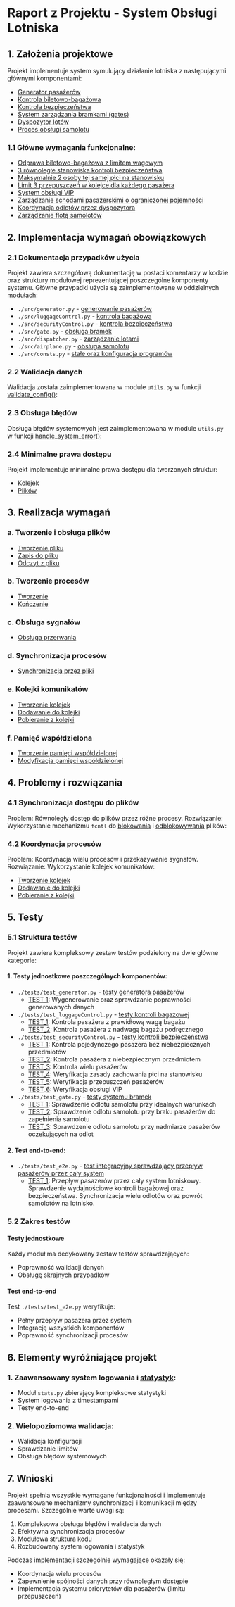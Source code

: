 # Raport z Projektu - System Obsługi Lotniska

## 1. Założenia projektowe

Projekt implementuje system symulujący działanie lotniska z następującymi głównymi komponentami:

- [Generator pasażerów](https://github.com/Sniezka1927/airport-threads/blob/master/src/generator.py#L52-L65)
- [Kontrola biletowo-bagażowa](https://github.com/Sniezka1927/airport-threads/blob/master/src/luggageControl.py#L39-L54)
- [Kontrola bezpieczeństwa](https://github.com/Sniezka1927/airport-threads/blob/master/src/securityControl.py#L194-L221)
- [System zarządzania bramkami (gates)](https://github.com/Sniezka1927/airport-threads/blob/master/src/gate.py#L28-L78)
- [Dyspozytor lotów](https://github.com/Sniezka1927/airport-threads/blob/master/src/dispatcher.py#L38-L77)
- [Proces obsługi samolotu](https://github.com/Sniezka1927/airport-threads/blob/master/src/airplane.py#L7-L55)

### 1.1 Główne wymagania funkcjonalne:

- [Odprawa biletowo-bagażowa z limitem wagowym](https://github.com/Sniezka1927/airport-threads/blob/master/src/luggageControl.py#L31-L37)
- [3 równoległe stanowiska kontroli bezpieczeństwa](https://github.com/Sniezka1927/airport-threads/blob/master/src/securityControl.py#L58-L62)
- [Maksymalnie 2 osoby tej samej płci na stanowisku](https://github.com/Sniezka1927/airport-threads/blob/master/src/securityControl.py#L135)
- [Limit 3 przepuszczeń w kolejce dla każdego pasażera](https://github.com/Sniezka1927/airport-threads/blob/master/src/securityControl.py#L154-L158)
- [System obsługi VIP](https://github.com/Sniezka1927/airport-threads/blob/master/src/securityControl.py#L166-L176)
- [Zarządzanie schodami pasażerskimi o ograniczonej pojemności](https://github.com/Sniezka1927/airport-threads/blob/master/src/gate.py#L47-L78)
- [Koordynacja odlotów przez dyspozytora](https://github.com/Sniezka1927/airport-threads/blob/master/src/dispatcher.py#L63-L68)
- [Zarządzanie flotą samolotów](https://github.com/Sniezka1927/airport-threads/blob/master/src/dispatcher.py#L47-L70)

## 2. Implementacja wymagań obowiązkowych

### 2.1 Dokumentacja przypadków użycia

Projekt zawiera szczegółową dokumentację w postaci komentarzy w kodzie oraz struktury modułowej reprezentującej poszczególne komponenty systemu. Główne przypadki użycia są zaimplementowane w oddzielnych modułach:

- `./src/generator.py` - [generowanie pasażerów](https://github.com/Sniezka1927/airport-threads/blob/master/src/generator.py)
- `./src/luggageControl.py` - [kontrola bagażowa](https://github.com/Sniezka1927/airport-threads/blob/master/src/luggageControl.py)
- `./src/securityControl.py` - [kontrola bezpieczeństwa](https://github.com/Sniezka1927/airport-threads/blob/master/src/securityControl.py)
- `./src/gate.py` - [obsługa bramek](https://github.com/Sniezka1927/airport-threads/blob/master/src/gate.py)
- `./src/dispatcher.py` - [zarządzanie lotami](https://github.com/Sniezka1927/airport-threads/blob/master/src/dispatcher.py)
- `./src/airplane.py` - [obsługa samolotu](https://github.com/Sniezka1927/airport-threads/blob/master/src/airplane.py)
- `./src/consts.py` - [stałe oraz konfiguracja programów](https://github.com/Sniezka1927/airport-threads/blob/master/src/consts.py)

### 2.2 Walidacja danych

Walidacja została zaimplementowana w module `utils.py` w funkcji [validate_config()](https://github.com/Sniezka1927/airport-threads/blob/master/src/utils.py#L169-L186):

### 2.3 Obsługa błędów

Obsługa błędów systemowych jest zaimplementowana w module `utils.py` w funkcji [handle_system_error()](https://github.com/Sniezka1927/airport-threads/blob/master/src/utils.py#L15-L36):

### 2.4 Minimalne prawa dostępu

Projekt implementuje minimalne prawa dostępu dla tworzonych struktur:

- [Kolejek](https://github.com/Sniezka1927/airport-threads/blob/master/src/dispatcher.py#L27-L31)
- [Plików](https://github.com/Sniezka1927/airport-threads/blob/master/src/utils.py#L42-L46)

## 3. Realizacja wymagań

### a. Tworzenie i obsługa plików

- [Tworzenie pliku](https://github.com/Sniezka1927/airport-threads/blob/master/src/utils.py#L39-L54)
- [Zapis do pliku](https://github.com/Sniezka1927/airport-threads/blob/master/src/utils.py#L79-L96)
- [Odczyt z pliku](https://github.com/Sniezka1927/airport-threads/blob/master/src/utils.py#L56-L77)

### b. Tworzenie procesów

- [Tworzenie](https://github.com/Sniezka1927/airport-threads/blob/master/src/main.py#L17-L21)
- [Kończenie](https://github.com/Sniezka1927/airport-threads/blob/master/src/main.py#L36-L69)

### c. Obsługa sygnałów

- [Obsługa przerwania](https://github.com/Sniezka1927/airport-threads/blob/master/src/main.py#L36-L69)

### d. Synchronizacja procesów

- [Synchronizacja przez pliki](https://github.com/Sniezka1927/airport-threads/blob/master/src/utils.py#L59-L70)

### e. Kolejki komunikatów

- [Tworzenie kolejek](https://github.com/Sniezka1927/airport-threads/blob/master/src/dispatcher.py#L22-L24)
- [Dodawanie do kolejki](https://github.com/Sniezka1927/airport-threads/blob/master/src/dispatcher.py#L63)
- [Pobieranie z kolejki](https://github.com/Sniezka1927/airport-threads/blob/master/src/gate.py#L32)

### f. Pamięć współdzielona

- [Tworzenie pamięci współdzielonej](https://github.com/Sniezka1927/airport-threads/blob/master/src/dispatcher.py#L36)
- [Modyfikacja pamięci współdzielonej](https://github.com/Sniezka1927/airport-threads/blob/master/src/airplane.py#L49-L50)

## 4. Problemy i rozwiązania

### 4.1 Synchronizacja dostępu do plików

Problem: Równoległy dostęp do plików przez różne procesy.
Rozwiązanie: Wykorzystanie mechanizmu `fcntl` do [blokowania](https://github.com/Sniezka1927/airport-threads/blob/master/src/utils.py#L62) i [odblokowywania](https://github.com/Sniezka1927/airport-threads/blob/master/src/utils.py#L70) plików:

### 4.2 Koordynacja procesów

Problem: Koordynacja wielu procesów i przekazywanie sygnałów.
Rozwiązanie: Wykorzystanie kolejek komunikatów:

- [Tworzenie kolejek](https://github.com/Sniezka1927/airport-threads/blob/master/src/dispatcher.py#L22-L24)
- [Dodawanie do kolejki](https://github.com/Sniezka1927/airport-threads/blob/master/src/dispatcher.py#L63)
- [Pobieranie z kolejki](https://github.com/Sniezka1927/airport-threads/blob/master/src/gate.py#L32)

## 5. Testy

### 5.1 Struktura testów

Projekt zawiera kompleksowy zestaw testów podzielony na dwie główne kategorie:

#### 1. Testy jednostkowe poszczególnych komponentów:

- `./tests/test_generator.py` - [testy generatora pasażerów](https://github.com/Sniezka1927/airport-threads/blob/master/tests/test_generator.py)
  - [TEST_1](https://github.com/Sniezka1927/airport-threads/blob/master/tests/test_generator.py#L5-L20): Wygenerowanie oraz sprawdzanie poprawności generowanych danych
- `./tests/test_luggageControl.py` - [testy kontroli bagażowej](https://github.com/Sniezka1927/airport-threads/blob/master/tests/test_luggageControl.py)
  - [TEST_1](https://github.com/Sniezka1927/airport-threads/blob/master/tests/test_luggageControl.py#L10-L29): Kontrola pasażera z prawidłową wagą bagażu
  - [TEST_2](https://github.com/Sniezka1927/airport-threads/blob/master/tests/test_luggageControl.py#L32-L51): Kontrola pasażera z nadwagą bagażu podręcznego
- `./tests/test_securityControl.py` - [testy kontroli bezpieczeństwa](https://github.com/Sniezka1927/airport-threads/blob/master/tests/test_securityControl.py)
  - [TEST_1](https://github.com/Sniezka1927/airport-threads/blob/master/tests/test_securityControl.py#L24-L32): Kontrola pojedyńczego pasażera bez niebezpiecznych przedmiotów
  - [TEST_2](https://github.com/Sniezka1927/airport-threads/blob/master/tests/test_securityControl.py#L34-L42): Kontrola pasażera z niebezpiecznym przedmiotem
  - [TEST_3](https://github.com/Sniezka1927/airport-threads/blob/master/tests/test_securityControl.py#L44-L52): Kontrola wielu pasażerów
  - [TEST_4](https://github.com/Sniezka1927/airport-threads/blob/master/tests/test_securityControl.py#L54-L66): Weryfikacja zasady zachowania płci na stanowisku
  - [TEST_5](https://github.com/Sniezka1927/airport-threads/blob/master/tests/test_securityControl.py#L69-L89): Weryfikacja przepuszczeń pasażerów
  - [TEST_6](https://github.com/Sniezka1927/airport-threads/blob/master/tests/test_securityControl.py#L91-L110): Weryfikacja obsługi VIP
- `./tests/test_gate.py` - [testy systemu bramek](https://github.com/Sniezka1927/airport-threads/blob/master/tests/test_gate.py)
  - [TEST_1](https://github.com/Sniezka1927/airport-threads/blob/master/tests/test_gate.py#L19-L36): Sprawdzenie odlotu samolotu przy idealnych warunkach
  - [TEST_2](https://github.com/Sniezka1927/airport-threads/blob/master/tests/test_gate.py#L40-L57): Sprawdzenie odlotu samolotu przy braku pasażerów do zapełnienia samolotu
  - [TEST_3](https://github.com/Sniezka1927/airport-threads/blob/master/tests/test_gate.py#L60-L77): Sprawdzenie odlotu samolotu przy nadmiarze pasażerów oczekujących na odlot

#### 2. Test end-to-end:

- `./tests/test_e2e.py` - [test integracyjny sprawdzający przepływ pasażerów przez cały system](https://github.com/Sniezka1927/airport-threads/blob/master/tests/test_e2e.py)
  - [TEST_1](https://github.com/Sniezka1927/airport-threads/blob/master/tests/test_e2e.py#L41-L105): Przepływ pasażerów przez cały system lotniskowy. Sprawdzenie wydajnościowe kontroli bagażowej oraz bezpieczeństwa. Synchronizacja wielu odlotów oraz powrót samolotów na lotnisko.

### 5.2 Zakres testów

#### Testy jednostkowe

Każdy moduł ma dedykowany zestaw testów sprawdzających:

- Poprawność walidacji danych
- Obsługę skrajnych przypadków

#### Test end-to-end

Test `./tests/test_e2e.py` weryfikuje:

- Pełny przepływ pasażera przez system
- Integrację wszystkich komponentów
- Poprawność synchronizacji procesów

## 6. Elementy wyróżniające projekt

### 1. Zaawansowany system logowania i [statystyk](https://github.com/Sniezka1927/airport-threads/blob/master/src/stats.py):

- Moduł `stats.py` zbierający kompleksowe statystyki
- System logowania z timestampami
- Testy end-to-end

### 2. Wielopoziomowa walidacja:

- Walidacja konfiguracji
- Sprawdzanie limitów
- Obsługa błędów systemowych

## 7. Wnioski

Projekt spełnia wszystkie wymagane funkcjonalności i implementuje zaawansowane mechanizmy synchronizacji i komunikacji między procesami. Szczególnie warte uwagi są:

1. Kompleksowa obsługa błędów i walidacja danych
2. Efektywna synchronizacja procesów
3. Modułowa struktura kodu
4. Rozbudowany system logowania i statystyk

Podczas implementacji szczególnie wymagające okazały się:

- Koordynacja wielu procesów
- Zapewnienie spójności danych przy równoległym dostępie
- Implementacja systemu priorytetów dla pasażerów (limitu przepuszczeń)
